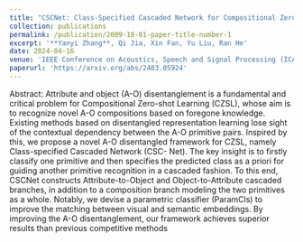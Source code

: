 ```yaml
---
title: "CSCNet: Class-Specified Cascaded Network for Compositional Zero-Shot Learning"
collection: publications
permalink: /publication/2009-10-01-paper-title-number-1
excerpt: '**Yanyi Zhang**, Qi Jia, Xin Fan, Yu Liu, Ran He'
date: 2024-04-16
venue: 'IEEE Conference on Acoustics, Speech and Signal Processing (ICASSP)'
paperurl: 'https://arxiv.org/abs/2403.05924'
---
```

Abstract: Attribute and object (A-O) disentanglement is a fundamental and critical problem for Compositional Zero-shot Learning (CZSL), whose aim is to recognize novel A-O compositions based on foregone knowledge. Existing methods based on disentangled representation learning lose sight of the contextual dependency between the A-O primitive pairs. Inspired by this, we propose a novel A-O disentangled framework for CZSL, namely Class-specified Cascaded Network (CSC- Net). The key insight is to firstly classify one primitive and then specifies the predicted class as a priori for guiding another primitive recognition in a cascaded fashion. To this end, CSCNet constructs Attribute-to-Object and Object-to-Attribute cascaded branches, in addition to a composition branch modeling the two primitives as a whole. Notably, we devise a parametric classifier (ParamCls) to improve the matching between visual and semantic embeddings. By improving the A-O disentanglement, our framework achieves superior results than previous competitive methods
